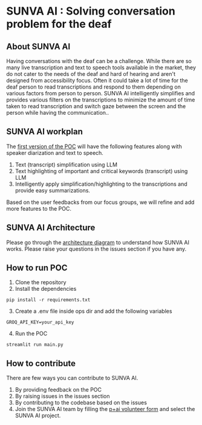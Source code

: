 # SUNVA AI : Solving conversation problem for the deaf

## About SUNVA AI

Having conversations with the deaf can be a challenge. While there are so many live transcription and text to speech tools available in the market, they do not cater to the needs of the deaf and hard of hearing and aren't designed from accessibility focus. Often it could take a lot of time for the deaf person to read transcriptions and respond to them depending on various factors from person to person. SUNVA AI intelligently simplifies and provides various filters on the transcriptions to minimize the amount of time taken to read transcription and switch gaze between the screen and the person while having the communication..

## SUNVA AI workplan 

The [first version of the POC](https://www.figma.com/proto/xK0fvVJL9wRWTkwdBeRu2U/Sunva.Ai?page-id=84%3A803&node-id=84-805&viewport=917%2C520%2C0.14&t=ZpNPT9hGNjHWzrqy-1&scaling=min-zoom&content-scaling=fixed&starting-point-node-id=84%3A805&show-proto-sidebar=1) will have the following features along with speaker diarization and text to speech. 

1. Text (transcript) simplification using LLM
2. Text highlighting of important and critical keywords (transcript) using LLM
3. Intelligently apply simplification/highlighting to the transcriptions and provide easy summarizations.

Based on the user feedbacks from our focus groups, we will refine and add more features to the POC.

## SUNVA AI Architecture

Please go through the [architecture diagram](https://www.figma.com/board/INrqk911VUw8uF29VrVnMw/Sunva-p1-flow-diagram?node-id=0-1&t=HF91DJzPwA6QnQT6-1) to understand how SUNVA AI works. Please raise your questions in the issues section if you have any.

## How to run POC

1. Clone the repository
2. Install the dependencies
```
pip install -r requirements.txt
```
3. Create a .env file inside ops dir and add the following variables
```
GROQ_API_KEY=your_api_key
```
4. Run the POC
```
streamlit run main.py
```

## How to contribute

There are few ways you can contribute to SUNVA AI.

1. By providing feedback on the POC
2. By raising issues in the issues section
3. By contributing to the codebase based on the issues
4. Join the SUNVA AI team by filling the [p+ai volunteer form](https://peopleplus.ai/volunteer) and select the SUNVA AI project.






